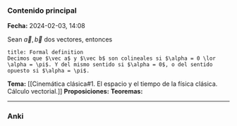 ### Contenido principal

**Fecha:** 2024-02-03, 14:08

Sean $\vec a, \vec b$ dos vectores, entonces
```ad-formal
title: Formal definition
Decimos que $\vec a$ y $\vec b$ son colineales si $\alpha = 0 \lor \alpha = \pi$. Y del mismo sentido si $\alpha = 0$, o del sentido opuesto si $\alpha = \pi$.
```

**Tema:** [[Cinemática clásica#1. El espacio y el tiempo de la física clásica. Cálculo vectorial.]]
**Proposiciones:**
**Teoremas:**

---
### Anki
